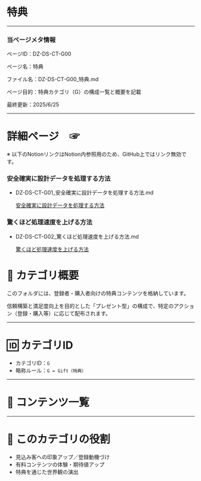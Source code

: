 # 特典

---

### 当ページメタ情報

ページID：DZ-DS-CT-G00

ページ名：特典

ファイル名：DZ-DS-CT-G00_特典.md

ページ目的：特典カテゴリ（G）の構成一覧と概要を記載

最終更新：2025/6/25

---

# 詳細ページ　☞

※ 以下のNotionリンクはNotion内参照用のため、GitHub上ではリンク無効です。

### 安全確実に設計データを処理する方法

- DZ-DS-CT-G01_安全確実に設計データを処理する方法.md
    
    [安全確実に設計データを処理する方法](%E7%89%B9%E5%85%B8%2021ecd75ce18580708538c75fea697beb/%E5%AE%89%E5%85%A8%E7%A2%BA%E5%AE%9F%E3%81%AB%E8%A8%AD%E8%A8%88%E3%83%86%E3%82%99%E3%83%BC%E3%82%BF%E3%82%92%E5%87%A6%E7%90%86%E3%81%99%E3%82%8B%E6%96%B9%E6%B3%95%20214cd75ce1858017be44d1ef057f9a79.md)
    

### 驚くほど処理速度を上げる方法

- DZ-DS-CT-G02_驚くほど処理速度を上げる方法.md
    
    [驚くほど処理速度を上げる方法](%E7%89%B9%E5%85%B8%2021ecd75ce18580708538c75fea697beb/%E9%A9%9A%E3%81%8F%E3%81%BB%E3%81%A8%E3%82%99%E5%87%A6%E7%90%86%E9%80%9F%E5%BA%A6%E3%82%92%E4%B8%8A%E3%81%91%E3%82%99%E3%82%8B%E6%96%B9%E6%B3%95%20214cd75ce18580e98f49c3b5db15e22e.md)
    

# 🎁 カテゴリ概要

このフォルダには、登録者・購入者向けの特典コンテンツを格納しています。

信頼構築と満足度向上を目的とした「プレゼント型」の構成で、特定のアクション（登録・購入等）に応じて配布されます。

---

# 🆔 カテゴリID

- カテゴリID：`G`
- 略称ルール：`G = Gift（特典）`

---

# 📂 コンテンツ一覧

---

# 🧭 このカテゴリの役割

- 見込み客への印象アップ／登録動機づけ
- 有料コンテンツの体験・期待値アップ
- 特典を通じた世界観の演出